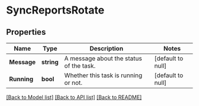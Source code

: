 # SyncReportsRotate

## Properties
Name | Type | Description | Notes
------------ | ------------- | ------------- | -------------
**Message** | **string** | A message about the status of the task. | [default to null]
**Running** | **bool** | Whether this task is running or not. | [default to null]

[[Back to Model list]](../README.md#documentation-for-models) [[Back to API list]](../README.md#documentation-for-api-endpoints) [[Back to README]](../README.md)



